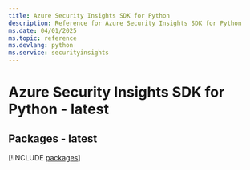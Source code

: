 ```yaml
---
title: Azure Security Insights SDK for Python
description: Reference for Azure Security Insights SDK for Python
ms.date: 04/01/2025
ms.topic: reference
ms.devlang: python
ms.service: securityinsights
---
```

# Azure Security Insights SDK for Python - latest
## Packages - latest
[!INCLUDE [packages](security-insights-index.md)]
